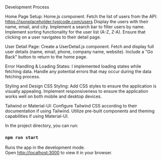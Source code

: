 Development Process

Home Page Setup:
Home.js component.
Fetch the list of users from the API: https://jsonplaceholder.typicode.com/users
Display the users with their name, email, and city.
Implement a search bar to filter users by name.
Implement sorting functionality for the user list (A-Z, Z-A).
Ensure that clicking on a user navigates to their detail page.

User Detail Page:
Create a UserDetail.js component.
Fetch and display full user details (name, email, phone, company name, website).
Include a "Go Back" button to return to the home page.

Error Handling & Loading States:
I implemented loading states while fetching data.
Handle any potential errors that may occur during the data fetching process.

Styling and Design
CSS Styling:
Add CSS styles to ensure the application is visually appealing.
Implement responsiveness to ensure the application works well on both mobile and desktop devices.

Tailwind or Material-UI:
Configure Tailwind CSS according to their documentation if using Tailwind.
Utilize pre-built components and theming capabilities if using Material-UI.

In the project directory, you can run:
### `npm run start`
Runs the app in the development mode.\
Open [http://localhost:3000](http://localhost:3000) to view it in your browser.


